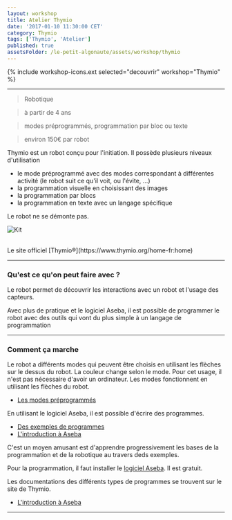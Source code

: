 ```yaml
---
layout: workshop
title: Atelier Thymio
date: '2017-01-10 11:30:00 CET'
category: Thymio
tags: ['Thymio', 'Atelier']
published: true
assetsFolder: /le-petit-algonaute/assets/workshop/thymio
---
```


{% include workshop-icons.ext selected="decouvrir" workshop="Thymio" %}

---

>    Robotique

>    à partir de 4 ans

>    modes préprogrammés, programmation par bloc ou texte

>    environ 150€ par robot


Thymio est un robot conçu pour l'initiation. Il possède plusieurs niveaux d'utilisation
- le mode préprogrammé avec des modes correspondant à différentes activité (le robot suit ce qu'il voit, ou l'évite, ...)
- la programmation visuelle en choisissant des images
- la programmation par blocs
- la programmation en texte avec un langage spécifique

Le robot ne se démonte pas.

![Kit]({{page.assetsFolder}}/thymio2.png)

<br>
Le site officiel [Thymio®](https://www.thymio.org/home-fr:home)


---

### Qu'est ce qu'on peut faire avec ?

Le robot permet de découvrir les interactions avec un robot et l'usage des capteurs.

Avec plus de pratique et le logiciel Aseba, il est possible de programmer le robot avec des outils qui vont du plus simple à un langage de programmation

---

### Comment ça marche

Le robot a différents modes qui peuvent être choisis en utilisant les flèches sur le dessus du robot.
La couleur change selon le mode.
Pour cet usage, il n'est pas nécessaire d'avoir un ordinateur. Les modes fonctionnent en utilisant les flèches du robot.

- [Les modes préprogrammés](https://www.thymio.org/fr:thymiostarting)

En utilisant le logiciel Aseba, il est possible d'écrire des programmes.

- [Des exemples de programmes](https://www.thymio.org/fr:thymio)
- [L'introduction à Aseba](https://www.thymio.org/fr:start)

C'est un moyen amusant est d'apprendre progressivement les bases de la programmation et de la robotique au travers deds exemples.


Pour la programmation, il faut installer le [logiciel Aseba](https://www.thymio.org/fr:start). Il est gratuit.

Les documentations des différents types de programmes se trouvent sur le site de Thymio.

- [L'introduction à Aseba](https://www.thymio.org/fr:start)

---
